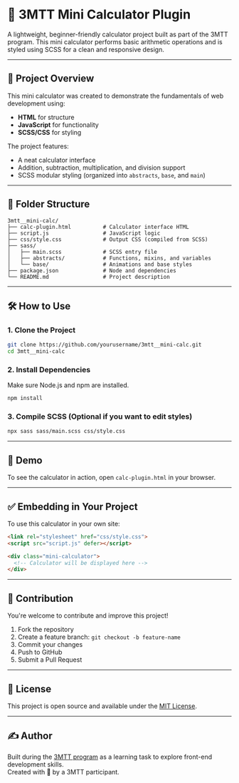 # 🧮 3MTT Mini Calculator Plugin

A lightweight, beginner-friendly calculator project built as part of the 3MTT program. This mini calculator performs basic arithmetic operations and is styled using SCSS for a clean and responsive design.

---

## 📌 Project Overview

This mini calculator was created to demonstrate the fundamentals of web development using:

- **HTML** for structure
- **JavaScript** for functionality
- **SCSS/CSS** for styling

The project features:
- A neat calculator interface
- Addition, subtraction, multiplication, and division support
- SCSS modular styling (organized into `abstracts`, `base`, and `main`)

---

## 📁 Folder Structure

```
3mtt__mini-calc/
├── calc-plugin.html          # Calculator interface HTML
├── script.js                 # JavaScript logic
├── css/style.css             # Output CSS (compiled from SCSS)
├── sass/
│   ├── main.scss             # SCSS entry file
│   ├── abstracts/            # Functions, mixins, and variables
│   └── base/                 # Animations and base styles
├── package.json              # Node and dependencies
└── README.md                 # Project description
```

---

## 🛠️ How to Use

### 1. Clone the Project

```bash
git clone https://github.com/yourusername/3mtt__mini-calc.git
cd 3mtt__mini-calc
```

### 2. Install Dependencies

Make sure Node.js and npm are installed.

```bash
npm install
```

### 3. Compile SCSS (Optional if you want to edit styles)

```bash
npx sass sass/main.scss css/style.css
```

---

## 🚀 Demo

To see the calculator in action, open `calc-plugin.html` in your browser.

---

## ✅ Embedding in Your Project

To use this calculator in your own site:

```html
<link rel="stylesheet" href="css/style.css">
<script src="script.js" defer></script>

<div class="mini-calculator">
  <!-- Calculator will be displayed here -->
</div>
```

---

## 🤝 Contribution

You're welcome to contribute and improve this project!

1. Fork the repository
2. Create a feature branch: `git checkout -b feature-name`
3. Commit your changes
4. Push to GitHub
5. Submit a Pull Request

---

## 📄 License

This project is open source and available under the [MIT License](LICENSE).

---

## ✍️ Author

Built during the [3MTT program](https://3mtt.nitda.gov.ng) as a learning task to explore front-end development skills.  
Created with 💙 by a 3MTT participant.
